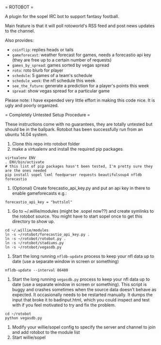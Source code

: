 = ROTOBOT =

A plugin for the sopel IRC bot to support fantasy football.

Main feature is that it will poll rotoworld's RSS feed and post news updates to the channel.

Also provides:
* `coinflip`: replies heads or tails
* `gameforecast`: weather forecast for games, needs a forecastio api key (they are free up to a certain number of requests)
* `games_by_spread`: games sorted by vegas spread
* `roto`: roto blurb for player
* `schedule`: 5 games of a team's schedule
* `schedule_week`: the nfl schedule this week
* `see_the_future`: generate a prediction for a player's points this week
* `spread`: show vegas spread for a particular game

Please note: I have expended very little effort in making this code nice. It is ugly and poorly organized.

= Completely Untested Setup Procedure =

These instructions come with no guarantees, they are totally untested but should be in the ballpark. Rotobot has been successfully run from an ubuntu 14.04 system.

1. Clone this repo into rotobot folder
1. make a virtualenv and install the required pip packages
```
virtualenv ENV
. ENV/bin/activate
# this list of pip packages hasn't been tested, I'm pretty sure they are the ones needed
pip install sopel lxml feedparser requests beautifulsoup4 nfldb forecastio
```
1. (Optional) Create forecastio_api_key.py and put an api key in there to enable gameforecasts e.g.:
```
forecastio_api_key = "buttslol"
```
1. Go to ~/.willie/modules (might be .sopel now??) and create symlinks to the rotobot source. You might have to start sopel once to get this directory to show up.
```
cd ~/.willie/modules
ln -s ~/rotobot/forecastio_api_key.py .
ln -s ~/rotobot/rotobot.py .
ln -s ~/rotobot/stadiums.py
ln -s ~/rotobot/vegasdb.py
```
1. Start the long running `nfldb-update` process to keep your nfl data up to date (use a separate window in screen or something)
```
nfldb-update --interval 86400
```
1. Start the long running `vegasdb.py` process to keep your nfl data up to date (use a separate window in screen or something). This script is buggy and crashes sometimes when the source data doesn't behave as expected. It occasionally needs to be restarted manually. It dumps the input that broke it to badinput.html, which you could inspect and test with if you feel motivated to try and fix the problem.
```
cd ~/rotobot
python vegasdb.py
```
1. Modify your willie/sopel config to specify the server and channel to join and add rotobot to the module list
1. Start willie/sopel
